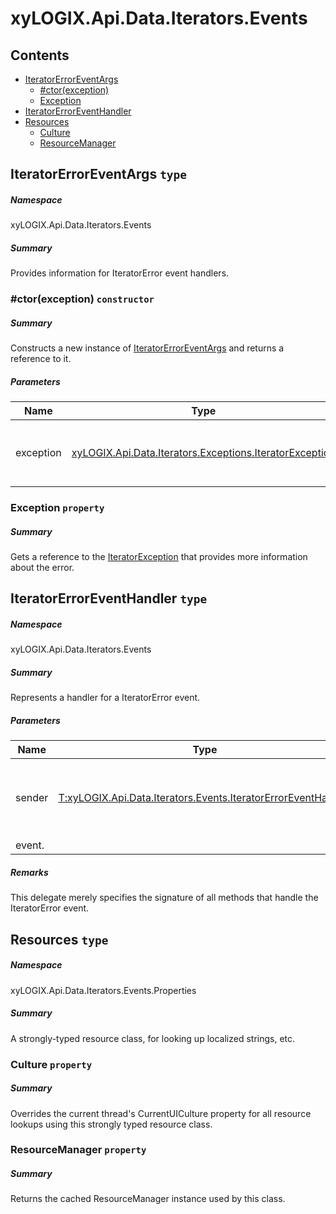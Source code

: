 <a name='assembly'></a>
# xyLOGIX.Api.Data.Iterators.Events

## Contents

- [IteratorErrorEventArgs](#T-xyLOGIX-Api-Data-Iterators-Events-IteratorErrorEventArgs 'xyLOGIX.Api.Data.Iterators.Events.IteratorErrorEventArgs')
  - [#ctor(exception)](#M-xyLOGIX-Api-Data-Iterators-Events-IteratorErrorEventArgs-#ctor-xyLOGIX-Api-Data-Iterators-Exceptions-IteratorException- 'xyLOGIX.Api.Data.Iterators.Events.IteratorErrorEventArgs.#ctor(xyLOGIX.Api.Data.Iterators.Exceptions.IteratorException)')
  - [Exception](#P-xyLOGIX-Api-Data-Iterators-Events-IteratorErrorEventArgs-Exception 'xyLOGIX.Api.Data.Iterators.Events.IteratorErrorEventArgs.Exception')
- [IteratorErrorEventHandler](#T-xyLOGIX-Api-Data-Iterators-Events-IteratorErrorEventHandler 'xyLOGIX.Api.Data.Iterators.Events.IteratorErrorEventHandler')
- [Resources](#T-xyLOGIX-Api-Data-Iterators-Events-Properties-Resources 'xyLOGIX.Api.Data.Iterators.Events.Properties.Resources')
  - [Culture](#P-xyLOGIX-Api-Data-Iterators-Events-Properties-Resources-Culture 'xyLOGIX.Api.Data.Iterators.Events.Properties.Resources.Culture')
  - [ResourceManager](#P-xyLOGIX-Api-Data-Iterators-Events-Properties-Resources-ResourceManager 'xyLOGIX.Api.Data.Iterators.Events.Properties.Resources.ResourceManager')

<a name='T-xyLOGIX-Api-Data-Iterators-Events-IteratorErrorEventArgs'></a>
## IteratorErrorEventArgs `type`

##### Namespace

xyLOGIX.Api.Data.Iterators.Events

##### Summary

Provides information for IteratorError event handlers.

<a name='M-xyLOGIX-Api-Data-Iterators-Events-IteratorErrorEventArgs-#ctor-xyLOGIX-Api-Data-Iterators-Exceptions-IteratorException-'></a>
### #ctor(exception) `constructor`

##### Summary

Constructs a new instance of [IteratorErrorEventArgs](#T-xyLOGIX-Api-Data-Iterators-Events-IteratorErrorEventArgs 'xyLOGIX.Api.Data.Iterators.Events.IteratorErrorEventArgs') and returns a reference to it.

##### Parameters

| Name | Type | Description |
| ---- | ---- | ----------- |
| exception | [xyLOGIX.Api.Data.Iterators.Exceptions.IteratorException](#T-xyLOGIX-Api-Data-Iterators-Exceptions-IteratorException 'xyLOGIX.Api.Data.Iterators.Exceptions.IteratorException') | (Required.) A [IteratorException](#T-xyLOGIX-Api-Data-Iterators-Exceptions-IteratorException 'xyLOGIX.Api.Data.Iterators.Exceptions.IteratorException') that provides more information about the error. |

<a name='P-xyLOGIX-Api-Data-Iterators-Events-IteratorErrorEventArgs-Exception'></a>
### Exception `property`

##### Summary

Gets a reference to the [IteratorException](#T-xyLOGIX-Api-Data-Iterators-Exceptions-IteratorException 'xyLOGIX.Api.Data.Iterators.Exceptions.IteratorException') that provides more information about the error.

<a name='T-xyLOGIX-Api-Data-Iterators-Events-IteratorErrorEventHandler'></a>
## IteratorErrorEventHandler `type`

##### Namespace

xyLOGIX.Api.Data.Iterators.Events

##### Summary

Represents a handler for a IteratorError event.

##### Parameters

| Name | Type | Description |
| ---- | ---- | ----------- |
| sender | [T:xyLOGIX.Api.Data.Iterators.Events.IteratorErrorEventHandler](#T-T-xyLOGIX-Api-Data-Iterators-Events-IteratorErrorEventHandler 'T:xyLOGIX.Api.Data.Iterators.Events.IteratorErrorEventHandler') | Reference to the instance of the object that raised the
event. |

##### Remarks

This delegate merely specifies the signature of all methods that
handle the IteratorError event.

<a name='T-xyLOGIX-Api-Data-Iterators-Events-Properties-Resources'></a>
## Resources `type`

##### Namespace

xyLOGIX.Api.Data.Iterators.Events.Properties

##### Summary

A strongly-typed resource class, for looking up localized strings, etc.

<a name='P-xyLOGIX-Api-Data-Iterators-Events-Properties-Resources-Culture'></a>
### Culture `property`

##### Summary

Overrides the current thread's CurrentUICulture property for all resource lookups using this strongly typed resource class.

<a name='P-xyLOGIX-Api-Data-Iterators-Events-Properties-Resources-ResourceManager'></a>
### ResourceManager `property`

##### Summary

Returns the cached ResourceManager instance used by this class.
